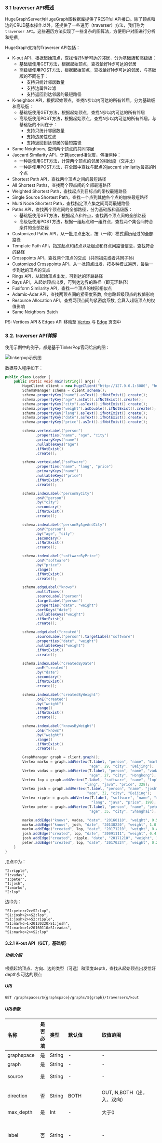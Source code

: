 ### 3.1 traverser API概述

HugeGraphServer为HugeGraph图数据库提供了RESTful API接口。除了顶点和边的CRUD基本操作以外，还提供了一些遍历（traverser）方法，我们称为`traverser API`。这些遍历方法实现了一些复杂的图算法，方便用户对图进行分析和挖掘。

HugeGraph支持的Traverser API包括：

- K-out API，根据起始顶点，查找恰好N步可达的邻居，分为基础版和高级版：
    - 基础版使用GET方法，根据起始顶点，查找恰好N步可达的邻居
    - 高级版使用POST方法，根据起始顶点，查找恰好N步可达的邻居，与基础版的不同在于：
        - 支持只统计邻居数量
        - 支持边属性过滤
        - 支持返回到达邻居的最短路径
- K-neighbor API，根据起始顶点，查找N步以内可达的所有邻居，分为基础版和高级版：
    - 基础版使用GET方法，根据起始顶点，查找N步以内可达的所有邻居
    - 高级版使用POST方法，根据起始顶点，查找N步以内可达的所有邻居，与基础版的不同在于：
        - 支持只统计邻居数量
        - 支持边属性过滤
        - 支持返回到达邻居的最短路径
- Same Neighbors, 查询两个顶点的共同邻居
- Jaccard Similarity API，计算jaccard相似度，包括两种：
    - 一种是使用GET方法，计算两个顶点的邻居的相似度（交并比）
    - 一种是使用POST方法，在全图中查找与起点的jaccard similarity最高的N个点
- Shortest Path API，查找两个顶点之间的最短路径
- All Shortest Paths，查找两个顶点间的全部最短路径
- Weighted Shortest Path，查找起点到目标点的带权最短路径
- Single Source Shortest Path，查找一个点到其他各个点的加权最短路径
- Multi Node Shortest Path，查找指定顶点集之间两两最短路径
- Paths API，查找两个顶点间的全部路径，分为基础版和高级版：
    - 基础版使用GET方法，根据起点和终点，查找两个顶点间的全部路径
    - 高级版使用POST方法，根据一组起点和一组终点，查找两个集合间符合条件的全部路径
- Customized Paths API，从一批顶点出发，按（一种）模式遍历经过的全部路径
- Template Path API，指定起点和终点以及起点和终点间路径信息，查找符合的路径
- Crosspoints API，查找两个顶点的交点（共同祖先或者共同子孙）
- Customized Crosspoints API，从一批顶点出发，按多种模式遍历，最后一步到达的顶点的交点
- Rings API，从起始顶点出发，可到达的环路路径
- Rays API，从起始顶点出发，可到达边界的路径（即无环路径）
- Fusiform Similarity API，查找一个顶点的梭形相似点
- Adamic-Adar API，查找两顶点间的紧密度系数, 会忽略超级顶点的权值影响
- Resource Allocation API，查找两顶点间的紧密度系数, 会算入超级顶点的权值影响
- Same Neighbors Batch

PS: Vertices API & Edges API 移动至 [Vertex](./vertex.md) 与 [Edge](./edge.md) 页面中

### 3.2. traverser API详解

使用示例中的例子，都是基于TinkerPop官网给出的图：

![tinkerpop示例图](http://tinkerpop.apache.org/docs/3.4.0/images/tinkerpop-modern.png)

数据导入程序如下：

```java
public class Loader {
    public static void main(String[] args) {
        HugeClient client = new HugeClient("http://127.0.0.1:8080", "hugegraph");
        SchemaManager schema = client.schema();
        schema.propertyKey("name").asText().ifNotExist().create();
        schema.propertyKey("age").asInt().ifNotExist().create();
        schema.propertyKey("city").asText().ifNotExist().create();
        schema.propertyKey("weight").asDouble().ifNotExist().create();
        schema.propertyKey("lang").asText().ifNotExist().create();
        schema.propertyKey("date").asText().ifNotExist().create();
        schema.propertyKey("price").asInt().ifNotExist().create();

        schema.vertexLabel("person")
              .properties("name", "age", "city")
              .primaryKeys("name")
              .nullableKeys("age")
              .ifNotExist()
              .create();

        schema.vertexLabel("software")
              .properties("name", "lang", "price")
              .primaryKeys("name")
              .nullableKeys("price")
              .ifNotExist()
              .create();

        schema.indexLabel("personByCity")
              .onV("person")
              .by("city")
              .secondary()
              .ifNotExist()
              .create();

        schema.indexLabel("personByAgeAndCity")
              .onV("person")
              .by("age", "city")
              .secondary()
              .ifNotExist()
              .create();

        schema.indexLabel("softwareByPrice")
              .onV("software")
              .by("price")
              .range()
              .ifNotExist()
              .create();

        schema.edgeLabel("knows")
              .multiTimes()
              .sourceLabel("person")
              .targetLabel("person")
              .properties("date", "weight")
              .sortKeys("date")
              .nullableKeys("weight")
              .ifNotExist()
              .create();

        schema.edgeLabel("created")
              .sourceLabel("person").targetLabel("software")
              .properties("date", "weight")
              .nullableKeys("weight")
              .ifNotExist()
              .create();

        schema.indexLabel("createdByDate")
              .onE("created")
              .by("date")
              .secondary()
              .ifNotExist()
              .create();

        schema.indexLabel("createdByWeight")
              .onE("created")
              .by("weight")
              .range()
              .ifNotExist()
              .create();

        schema.indexLabel("knowsByWeight")
              .onE("knows")
              .by("weight")
              .range()
              .ifNotExist()
              .create();

        GraphManager graph = client.graph();
        Vertex marko = graph.addVertex(T.label, "person", "name", "marko",
                                       "age", 29, "city", "Beijing");
        Vertex vadas = graph.addVertex(T.label, "person", "name", "vadas",
                                       "age", 27, "city", "Hongkong");
        Vertex lop = graph.addVertex(T.label, "software", "name", "lop",
                                     "lang", "java", "price", 328);
        Vertex josh = graph.addVertex(T.label, "person", "name", "josh",
                                      "age", 32, "city", "Beijing");
        Vertex ripple = graph.addVertex(T.label, "software", "name", "ripple",
                                        "lang", "java", "price", 199);
        Vertex peter = graph.addVertex(T.label, "person", "name", "peter",
                                       "age", 35, "city", "Shanghai");

        marko.addEdge("knows", vadas, "date", "20160110", "weight", 0.5);
        marko.addEdge("knows", josh, "date", "20130220", "weight", 1.0);
        marko.addEdge("created", lop, "date", "20171210", "weight", 0.4);
        josh.addEdge("created", lop, "date", "20091111", "weight", 0.4);
        josh.addEdge("created", ripple, "date", "20171210", "weight", 1.0);
        peter.addEdge("created", lop, "date", "20170324", "weight", 0.2);
    }
}
```

顶点ID为：

```
"2:ripple",
"1:vadas",
"1:peter",
"1:josh",
"1:marko",
"2:lop"
```

边ID为：

```
"S1:peter>2>>S2:lop",
"S1:josh>2>>S2:lop",
"S1:josh>2>>S2:ripple",
"S1:marko>1>20130220>S1:josh",
"S1:marko>1>20160110>S1:vadas",
"S1:marko>2>>S2:lop"
```

#### 3.2.1 K-out API（GET，基础版）

##### 功能介绍

根据起始顶点、方向、边的类型（可选）和深度depth，查找从起始顶点出发恰好depth步可达的顶点

##### URI

```
GET /graphspaces/${graphspace}/graphs/${graph}/traversers/kout
```

##### URI参数

| 名称                     | 是否必填 |  类型   | 默认值  |取值范围        |  说明                   |
| :----------------------- | :------- | :--------------------- | :----- | :-------------- | :------ |
| graphspace           | 是       |  String | - | -    |图空间 |
| graph           | 是       |  String | - | -    |图名称 |
| source           | 是       |  String | - | -    |起始顶点id |
| direction | 否       |  String |  BOTH | OUT,IN,BOTH（出，入，双向） |起始顶点向外发散的方向 |
| max_depth       | 是       |  Int    |  -      |大于0          |步数           |
| label       | 否       |  String    | -          |   -    |边的类型（默认代表所有edge label）           |
| nearest       | 否       |  Bool    |  true      |true,false          | nearest为true时，代表起始顶点到达结果顶点的最短路径长度为depth，不存在更短的路径；nearest为false时，代表起始顶点到结果顶点有一条长度为depth的路径（未必最短且可以有环） |
| max_degree       | 否       |  Int    | 10000      | 大于等于0          |查询过程中，单个顶点遍历的最大邻接边数目           |
| capacity       | 否       |  Int    |  10000000  |大于等于0          | 遍历过程中最大的访问的顶点数目           |
| limit       | 否       |  Int    |  10000000      |大于等于0          |返回的顶点的最大数目           |
| algorithm       | 否       |  String    |  breadth_first（广度优先搜索）      | breadth_first,deep_first（广度优先，深度优先）  |遍历方式,常情况下，deep_first（深度优先搜索）方式会具有更好的遍历性能。但当参数nearest为true时，可能会包含非最近邻的节点，尤其是数据量较大时 |

##### Body参数
无
##### Response
| 名称                     |  类型     |  说明                   |
| :----------------------- | :----- | :-------------- |
| vertices | List | 点Id列表 |

##### 3.2.1.2 使用示例

###### Method & Url

```
GET http://localhost:8080/graphspaces/graphspace/graphs/graph/traversers/kout?source="1:marko"&max_depth=2
```

###### Response Status

```json
200
```

###### Response Body

```json
{
    "vertices":[
        "2:ripple",
        "1:peter"
    ]
}
```

##### 3.2.1.3 适用场景

查找恰好N步关系可达的顶点。两个例子：

- 家族关系中，查找一个人的所有孙子，person A通过连续的两条“儿子”边到达的顶点集合。
- 社交关系中发现潜在好友，例如：与目标用户相隔两层朋友关系的用户，可以通过连续两条“朋友”边到达的顶点。

#### 3.2.2 K-out API（POST，高级版）

##### 功能介绍

根据起始顶点、步骤（包括方向、边类型和过滤属性）和深度depth，查找从起始顶点出发恰好depth步可达的顶点。

> 与K-out基础版的不同在于：
> - 支持只统计邻居数量
> - 支持边属性过滤
> - 支持返回到达邻居的最短路径

##### URI

```
POST /graphspaces/${graphspace}/graphs/${graph}/traversers/kout
```

##### URI参数

| 名称                     | 是否必填 |  类型   | 默认值  |取值范围        |  说明                   |
| :----------------------- | :------- | :--------------------- | :----- | :-------------- | :------ |
| graphspace           | 是       |  String | - | -    |图空间 |
| graph           | 是       |  String | - | -    |图名称 |

##### Body参数

| 名称                     | 是否必填 |  类型   | 默认值  |取值范围        |  说明                   |
| :----------------------- | :------- | :--------------------- | :----- | :-------------- | :------ |
| source           | 是       |  String | - | -    |起始顶点id |
| max_depth       | 是       |  Int    |  -      |大于0          |步数           |
| nearest       | 否       |  Bool    |  true      |true,false          | nearest为true时，代表起始顶点到达结果顶点的最短路径长度为depth，不存在更短的路径；nearest为false时，代表起始顶点到结果顶点有一条长度为depth的路径（未必最短且可以有环） |
| capacity       | 否       |  Int    |  10000000  |大于等于0          | 遍历过程中最大的访问的顶点数目           |
| limit       | 否       |  Int    |  10000000      |大于等于0          |返回的顶点的最大数目           |
| algorithm       | 否       |  String    |  breadth_first（广度优先搜索）      | breadth_first,deep_first（广度优先，深度优先）  |遍历方式,常情况下，deep_first（深度优先搜索）方式会具有更好的遍历性能。但当参数nearest为true时，可能会包含非最近邻的节点，尤其是数据量较大时 |
| steps       | 是       |  Json    |  -  |-          | 从起始点出发的Step集合，详情见表1 Steps 对象          |
| count_only       | 否       |  Bool    |  false  |true,false          |   true表示只统计结果的数目，不返回具体结果；false表示返回具体的结果         |
| with_path       | 否       |  Bool    |  false  |true,false   | true表示返回起始点到每个邻居的最短路径，false表示不返回起始点到每个邻居的最短路径    |
| with_edge       | 否       |  Bool    |  false  |true,false   | 仅在count_only为false，且此值为true时，返回结果会包含完整的边信息    |
| with_vertex       | 否       |  Bool    |  false  |true,false   | false时表示只返回顶点id，true表示返回结果包含完整的顶点信息（路径中的全部顶点）,为true时with_path为true，返回所有路径中的顶点的完整信息，with_path为false，返回所有邻居的完整信息     |

表1 Steps 对象
| 名称                     | 是否必填 |  类型   | 默认值  |取值范围        |  说明                   |
| :----------------------- | :------- | :--------------------- | :----- | :-------------- | :------ |
| direction | 否       |  String |  BOTH | OUT,IN,BOTH（出，入，双向） |起始顶点向外发散的方向 |
| max_degree       | 否       |  Int    | 10000      | 大于等于0          |查询过程中，单个顶点遍历的最大邻接边数目(注: 0.12版之前 step 内仅支持 degree 作为参数名, 0.12开始统一使用 max_degree, 并向下兼容 degree 写法)           |
| skip_degree       | 否       |  Int    | 0          |   大于等于0    |用于设置查询过程中舍弃超级顶点的最小边数，即当某个顶点的邻接边数目大于 skip_degree 时，完全舍弃该顶点。选填项，如果开启时，需满足 `skip_degree >= max_degree` 约束，默认为0 (不启用)，表示不跳过任何点 (注意:  开启此配置后，遍历时会尝试访问一个顶点的 skip_degree 条边，而不仅仅是 max_degree 条边，这样有额外的遍历开销，对查询性能影响可能有较大影响，请确认理解后再开启)           |
| edge_steps       | 否       |  List    | -          |   -    |边Step集合，详情见表2 点边Step          |
| vertex_steps       | 否       |  List    | -          |   -    |点Step集合，详情见表2 点边Step           |

表2 点边Step
| 名称       | 是否必填 |  类型   | 默认值  |取值范围        |  说明                   |
| :------| :------- | :----------- | :----- | :-------------- | :---------------------- |
| label       | 否       |  String    | -          |   -    |点边类型           |
| properties       | 否       |  Json    | -          |   -    |通过属性的值过滤点边           |

##### Response
| 名称                     |  类型     |  说明                   |
| :----------------------- | :----- | :-------------- |
| vertices | List | 点信息列表 |
| size | Int | 点个数 |
| kout | List | 点Id列表 |
| paths | List | 边路径列表 |

##### 使用示例

###### Method & Url

```
POST http://localhost:8080/graphspaces/graphspace/graphs/graph/traversers/kout
```

###### Request Body

```json
{
	"source": "1:marko", 
	"steps": {
		"direction": "BOTH",
		"edge_steps": [
			{
				"label": "knows"
			},
			{
				"label": "created",
				"properties": {}
			}
		],
		"vertex_steps": [
			{
				"label": "person",
				"properties": {
					"age": "P.gt(25)"
				}
			},
			{
				"label": "software",
				"properties": {}
			}
		],
		"max_degree": 10000,
		"skip_degree": 100000
	},
	"max_depth": 1,
	"nearest": true,
	"limit": 10000,
	"with_vertex": true,
	"with_path": true
}
```

###### Response Status

```json
200
```

###### Response Body

```json
{
    "size": 3,
    "kout": [
        "1:josh",
        "1:vadas",
        "2:lop"
    ],
    "paths": [
        {
            "objects": [
                "1:marko",
                "1:josh"
            ]
        },
        {
            "objects": [
                "1:marko",
                "1:vadas"
            ]
        },
        {
            "objects": [
                "1:marko",
                "2:lop"
            ]
        }
    ],
    "vertices": [
        {
            "id": "1:marko",
            "label": "person",
            "type": "vertex",
            "properties": {
                "name": "marko",
                "age": 29,
                "city": "Beijing"
            }
        },
        {
            "id": "1:josh",
            "label": "person",
            "type": "vertex",
            "properties": {
                "name": "josh",
                "age": 32,
                "city": "Beijing"
            }
        },
        {
            "id": "1:vadas",
            "label": "person",
            "type": "vertex",
            "properties": {
                "name": "vadas",
                "age": 27,
                "city": "Hongkong"
            }
        },
        {
            "id": "2:lop",
            "label": "software",
            "type": "vertex",
            "properties": {
                "name": "lop",
                "lang": "java",
                "price": 328
            }
        }
    ]
}

```

##### 3.2.2.3 适用场景

参见 kout

#### 3.2.3 K-neighbor（GET，基础版）

##### 功能介绍

根据起始顶点、方向、边的类型（可选）和深度depth，查找包括起始顶点在内、depth步之内可达的所有顶点

> 相当于：起始顶点、K-out(1)、K-out(2)、... 、K-out(max_depth)的并集

##### URI

GET /graphspaces/$${graphspace}/graphs/${graph}/traversers/kneighbor

##### URI参数

| 名称                     | 是否必填 |  类型   | 默认值  |取值范围        |  说明                   |
| :----------------------- | :------- | :--------------------- | :----- | :-------------- | :------ |
| graphspace           | 是       |  String | - | -    |图空间 |
| graph           | 是       |  String | - | -    |图名称 |
| source           | 是       |  String | - | -    |起始顶点id |
| direction | 否       |  String |  BOTH | OUT,IN,BOTH（出，入，双向） |起始顶点向外发散的方向 |
| max_depth       | 是       |  Int    |  -      |大于0          |步数           |
| label       | 否       |  String    | -          |   -    |边的类型（默认代表所有edge label）           |
| max_degree       | 否       |  Int    | 10000      | 大于等于0          |查询过程中，单个顶点遍历的最大邻接边数目           |
| limit       | 否       |  Int    |  10000000      |大于等于0          |返回的顶点的最大数目           |

##### Body参数
无

##### Response
| 名称                     |  类型     |  说明                   |
| :----------------------- | :----- | :-------------- |
| vertices | List | 点Id列表 |

##### 使用示例

###### Method & Url

```
GET http://localhost:8080/graphspaces/graphspace/graphs/graph/traversers/kneighbor?source="1:marko"&max_depth=2
```

###### Response Status

```json
200
```

###### Response Body

```json
{
    "vertices":[
        "2:ripple",
        "1:marko",
        "1:josh",
        "1:vadas",
        "1:peter",
        "2:lop"
    ]
}
```

##### 适用场景

查找N步以内可达的所有顶点，例如：

- 家族关系中，查找一个人五服以内所有子孙，person A通过连续的5条“亲子”边到达的顶点集合。
- 社交关系中发现好友圈子，例如目标用户通过1条、2条、3条“朋友”边可到达的用户可以组成目标用户的朋友圈子


#### 3.2.4 K-neighbor API（POST，高级版）

##### 功能介绍

根据起始顶点、步骤（包括方向、边类型和过滤属性）和深度depth，查找从起始顶点出发depth步内可达的所有顶点。

> 与K-neighbor基础版的不同在于：
> - 支持只统计邻居数量
> - 支持边属性过滤
> - 支持返回到达邻居的最短路径

##### URI
```
POST /graphspaces/${graphspace}/graphs/${graph}/traversers/kneighbor
```

##### URI参数

| 名称                     | 是否必填 |  类型   | 默认值  |取值范围        |  说明                   |
| :----------------------- | :------- | :--------------------- | :----- | :-------------- | :------ |
| graphspace           | 是       |  String | - | -    |图空间 |
| graph           | 是       |  String | - | -    |图名称 |

##### Body参数

| 名称                     | 是否必填 |  类型   | 默认值  |取值范围        |  说明                   |
| :----------------------- | :------- | :--------------------- | :----- | :-------------- | :------ |
| source           | 是       |  String | - | -    |起始顶点id |
| max_depth       | 是       |  Int    |  -      |大于0          |步数           |
| limit       | 否       |  Int    |  10000000      |大于等于0          |返回的顶点的最大数目           |
| steps       | 是       |  Json    |  -  |-          | 从起始点出发的Step集合，详情见表1 Steps 对象          |
| count_only       | 否       |  Bool    |  false  |true,false          |   true表示只统计结果的数目，不返回具体结果；false表示返回具体的结果         |
| with_path       | 否       |  Bool    |  false  |true,false   | true表示返回起始点到每个邻居的最短路径，false表示不返回起始点到每个邻居的最短路径    |
| with_edge       | 否       |  Bool    |  false  |true,false   | 仅在count_only为false，且此值为true时，返回结果会包含完整的边信息    |
| with_vertex       | 否       |  Bool    |  false  |true,false   | false时表示只返回顶点id，true表示返回结果包含完整的顶点信息（路径中的全部顶点）,为true时with_path为true，返回所有路径中的顶点的完整信息，with_path为false，返回所有邻居的完整信息     |

表1 Steps 对象
| 名称                     | 是否必填 |  类型   | 默认值  |取值范围        |  说明                   |
| :----------------------- | :------- | :--------------------- | :----- | :-------------- | :------ |
| direction | 否       |  String |  BOTH | OUT,IN,BOTH（出，入，双向） |起始顶点向外发散的方向 |
| max_degree       | 否       |  Int    | 10000      | 大于等于0          |查询过程中，单个顶点遍历的最大邻接边数目(注: 0.12版之前 step 内仅支持 degree 作为参数名, 0.12开始统一使用 max_degree, 并向下兼容 degree 写法)           |
| skip_degree       | 否       |  Int    | 0          |   大于等于0    |用于设置查询过程中舍弃超级顶点的最小边数，即当某个顶点的邻接边数目大于 skip_degree 时，完全舍弃该顶点。选填项，如果开启时，需满足 `skip_degree >= max_degree` 约束，默认为0 (不启用)，表示不跳过任何点 (注意:  开启此配置后，遍历时会尝试访问一个顶点的 skip_degree 条边，而不仅仅是 max_degree 条边，这样有额外的遍历开销，对查询性能影响可能有较大影响，请确认理解后再开启)           |
| edge_steps       | 否       |  List    | -          |   -    |边Step集合，详情见表2 点边Steps          |
| vertex_steps       | 否       |  List    | -          |   -    |点Step集合，详情见表2 点边Steps           |

表2 点边Steps
| 名称       | 是否必填 |  类型   | 默认值  |取值范围        |  说明                   |
| :------| :------- | :----------- | :----- | :-------------- | :---------------------- |
| label       | 否       |  String    | -          |   -    |点边类型           |
| properties       | 否       |  Json    | -          |   -    |通过属性的值过滤点边           |

##### Response
| 名称                     |  类型     |  说明                   |
| :----------------------- | :----- | :-------------- |
| vertices | List | 点信息列表 |
| size | Int | 点个数 |
| kneighbor | List | 点Id列表 |
| paths | List | 边路径列表 |

##### 使用示例

###### Method & Url

```
POST http://localhost:8080/graphspaces/graphspace/graphs/graph/traversers/kneighbor
```

###### Request Body

```json
{
	"source": "1:marko",
	"steps": {
		"direction": "BOTH",
		"edge_steps": [
			{
				"label": "knows"
			},
			{
				"label": "created",
				"properties": {}
			}
		],
		"vertex_steps": [
			{
				"label": "person",
				"properties": {
					"age": "P.gt(25)"
				}
			},
			{
				"label": "software",
				"properties": {}
			}
		],
		"max_degree": 10000,
		"skip_degree": 100000
	},
	"max_depth": 3,
	"limit": 10000,
	"with_vertex": true,
	"with_path": true
}
```

###### Response Status

```json
200
```

###### Response Body

```json
{
    "size": 6,
    "kneighbor": [
        "2:ripple",
        "1:marko",
        "1:josh",
        "1:vadas",
        "1:peter",
        "2:lop"
    ],
    "paths": [
        {
            "objects": [
                "1:marko",
                "1:josh",
                "2:ripple"
            ]
        },
        {
            "objects": [
                "1:marko"
            ]
        },
        {
            "objects": [
                "1:marko",
                "1:josh"
            ]
        },
        {
            "objects": [
                "1:marko",
                "1:vadas"
            ]
        },
        {
            "objects": [
                "1:marko",
                "2:lop",
                "1:peter"
            ]
        },
        {
            "objects": [
                "1:marko",
                "2:lop"
            ]
        }
    ],
    "vertices": [
        {
            "id": "2:ripple",
            "label": "software",
            "type": "vertex",
            "properties": {
                "name": "ripple",
                "lang": "java",
                "price": 199
            }
        },
        {
            "id": "1:marko",
            "label": "person",
            "type": "vertex",
            "properties": {
                "name": "marko",
                "age": 29,
                "city": "Beijing"
            }
        },
        {
            "id": "1:josh",
            "label": "person",
            "type": "vertex",
            "properties": {
                "name": "josh",
                "age": 32,
                "city": "Beijing"
            }
        },
        {
            "id": "1:vadas",
            "label": "person",
            "type": "vertex",
            "properties": {
                "name": "vadas",
                "age": 27,
                "city": "Hongkong"
            }
        },
        {
            "id": "1:peter",
            "label": "person",
            "type": "vertex",
            "properties": {
                "name": "peter",
                "age": 35,
                "city": "Shanghai"
            }
        },
        {
            "id": "2:lop",
            "label": "software",
            "type": "vertex",
            "properties": {
                "name": "lop",
                "lang": "java",
                "price": 328
            }
        }
    ]
}
```

##### 适用场景

参见K-neighbor

#### 3.2.5 Same Neighbors

##### 功能介绍

查询两个点的共同邻居

##### URI

```
GET /graphspaces/${graphspace}/graphs/${graph}/traversers/sameneighbors
```

##### URI参数

| 名称                     | 是否必填 |  类型   | 默认值  |取值范围        |  说明                   |
| :----------------------- | :------- | :--------------------- | :----- | :-------------- | :------ |
| graphspace           | 是       |  String | - | -    |图空间 |
| graph           | 是       |  String | - | -    |图名称 |
| vertex           | 是       |  String | - | -    |顶点id |
| other           | 是       |  String | - | -    |另一个顶点id |
| direction | 否       |  String |  BOTH | OUT,IN,BOTH（出，入，双向） |起始顶点向外发散的方向 |
| label       | 否       |  String    | -          |   -    |边的类型（默认代表所有edge label）           |
| max_degree       | 否       |  Int    | 10000      | 大于等于0          |查询过程中，单个顶点遍历的最大邻接边数目           |
| limit       | 否       |  Int    |  10000000      |大于等于0          |返回的共同邻居的最大数目           |

##### Body参数
无

##### Response
| 名称                     |  类型     |  说明                   |
| :----------------------- | :----- | :-------------- |
| same_neighbors | List | 共同邻居点Id列表 |

##### Params

- vertex：一个顶点id，必填项
- other：另一个顶点id，必填项
- direction：顶点向外发散的方向（OUT,IN,BOTH），选填项，默认是BOTH
- label：边的类型，选填项，默认代表所有edge label
- max_degree：查询过程中，单个顶点遍历的最大邻接边数目，选填项，默认为10000
- limit：返回的共同邻居的最大数目，选填项，默认为10000000

##### 使用示例

###### Method & Url

```
GET http://localhost:8080/graphspaces/graphspace/graphs/graph/traversers/sameneighbors?vertex="1:marko"&other="1:josh"
```

###### Response Status

```json
200
```

###### Response Body

```json
{
    "same_neighbors":[
        "2:lop"
    ]
}
```

##### 适用场景

查找两个顶点的共同邻居：

- 社交关系中发现两个用户的共同粉丝或者共同关注用户

#### 3.2.6 Jaccard Similarity（GET）

##### 功能介绍

计算两个顶点的jaccard similarity（两个顶点邻居的交集比上两个顶点邻居的并集）

##### URI

```
GET /graphspaces/${graphspace}/graphs/${graph}/traversers/jaccardsimilarity
```

##### URI参数

| 名称                     | 是否必填 |  类型   | 默认值  |取值范围        |  说明                   |
| :----------------------- | :------- | :--------------------- | :----- | :-------------- | :------ |
| graphspace           | 是       |  String | - | -    |图空间 |
| graph           | 是       |  String | - | -    |图名称 |
| vertex           | 是       |  String | - | -    |顶点id |
| other           | 是       |  String | - | -    |另一个顶点id |
| direction | 否       |  String |  BOTH | OUT,IN,BOTH（出，入，双向） |起始顶点向外发散的方向 |
| label       | 否       |  String    | -          |   -    |边的类型（默认代表所有edge label）           |
| max_degree       | 否       |  Int    | 10000      | 大于等于0          |查询过程中，单个顶点遍历的最大邻接边数目           |

##### Body参数
无

##### Response
| 名称                     |  类型     |  说明                   |
| :----------------------- | :----- | :-------------- |
| jaccard_similarity | Double | jaccard相似系数 |

##### 使用示例

###### Method & Url

```
GET http://localhost:8080/graphspaces/graphspace/graphs/graph/traversers/jaccardsimilarity?vertex="1:marko"&other="1:josh"
```

###### Response Status

```json
200
```

###### Response Body

```json
{
    "jaccard_similarity": 0.2
}
```

##### 3.2.6.3 适用场景

用于评估两个点的相似性或者紧密度

#### 3.2.7 Jaccard Similarity（POST）

##### 功能介绍

计算与指定顶点的jaccard similarity最大的N个点

> jaccard similarity的计算方式为：两个顶点邻居的交集比上两个顶点邻居的并集

##### URI
```
POST /graphspaces/${graphspace}/graphs/${graph}/traversers/kneighbor
```

##### URI参数

| 名称                     | 是否必填 |  类型   | 默认值  |取值范围        |  说明                   |
| :----------------------- | :------- | :--------------------- | :----- | :-------------- | :------ |
| graphspace           | 是       |  String | - | -    |图空间 |
| graph           | 是       |  String | - | -    |图名称 |

##### Body参数

| 名称                     | 是否必填 |  类型   | 默认值  |取值范围        |  说明                   |
| :----------------------- | :------- | :--------------------- | :----- | :-------------- | :------ |
| vertex           | 是       |  String | - | -    |顶点id |
| top           | 是       |  Int | 100 | 大于0    |返回一个起点的jaccard similarity中最大的top个 |
| capacity       | 否       |  Int    | 10000000      | 大于等于0          |遍历过程中最大的访问的顶点数目           |
| steps       | 是       |  Json    |  -  |-          | 从起始点出发的Step集合，详情见表1 Steps 对象          |

表1 Steps 对象
| 名称                     | 是否必填 |  类型   | 默认值  |取值范围        |  说明                   |
| :----------------------- | :------- | :--------------------- | :----- | :-------------- | :------ |
| direction | 否       |  String |  BOTH | OUT,IN,BOTH（出，入，双向） |起始顶点向外发散的方向 |
| max_degree       | 否       |  Int    | 10000      | 大于等于0          |查询过程中，单个顶点遍历的最大邻接边数目(注: 0.12版之前 step 内仅支持 degree 作为参数名, 0.12开始统一使用 max_degree, 并向下兼容 degree 写法)           |
| skip_degree       | 否       |  Int    | 0          |   大于等于0    |用于设置查询过程中舍弃超级顶点的最小边数，即当某个顶点的邻接边数目大于 skip_degree 时，完全舍弃该顶点。选填项，如果开启时，需满足 `skip_degree >= max_degree` 约束，默认为0 (不启用)，表示不跳过任何点 (注意:  开启此配置后，遍历时会尝试访问一个顶点的 skip_degree 条边，而不仅仅是 max_degree 条边，这样有额外的遍历开销，对查询性能影响可能有较大影响，请确认理解后再开启)           |
| label       | 否       |  String    | -          |   -    |边类型           |
| properties       | 否       |  Json    | -          |   -    |通过属性的值过滤边           |

表2 点边Steps
| 名称       | 是否必填 |  类型   | 默认值  |取值范围        |  说明                   |
| :------| :------- | :----------- | :----- | :-------------- | :---------------------- |
| label       | 否       |  String    | -          |   -    |点边类型           |
| properties       | 否       |  Json    | -          |   -    |通过属性的值过滤点边           |

##### Response
| 名称                     |  类型     |  说明                   |
| :----------------------- | :----- | :-------------- |
| map | Json | kv，key是点Id，v是jaccard系数 |

##### 使用示例

###### Method & Url

```
POST http://localhost:8080/graphspaces/${graphspace}/graphs/${graph}/traversers/jaccardsimilarity
```

###### Request Body

```json
{
  "vertex": "1:marko",
  "step": {
    "direction": "BOTH",
    "labels": [],
    "max_degree": 10000,
    "skip_degree": 100000
  },
  "top": 3
}
```

###### Response Status

```json
200
```

###### Response Body

```json
{
    "2:ripple": 0.3333333333333333,
    "1:peter": 0.3333333333333333,
    "1:josh": 0.2
}
```

##### 适用场景

用于在图中找出与指定顶点相似性最高的顶点

#### 3.2.8 Shortest Path

##### 功能介绍

根据起始顶点、目的顶点、方向、边的类型（可选）和最大深度，查找一条最短路径

##### URI

```
GET /graphspaces/${graphspace}/graphs/${graph}/traversers/shortestpath
```

##### URI参数

| 名称                     | 是否必填 |  类型   | 默认值  |取值范围        |  说明                   |
| :----------------------- | :------- | :--------------------- | :----- | :-------------- | :------ |
| graphspace           | 是       |  String | - | -    |图空间 |
| graph           | 是       |  String | - | -    |图名称 |
| source           | 是       |  String | - | -    |起始点id |
| target           | 是       |  String | - | -    |目的点id |
| direction | 否       |  String |  BOTH | OUT,IN,BOTH（出，入，双向） |起始顶点向外发散的方向 |
| label       | 否       |  String    | -          |   -    |边的类型（默认代表所有edge label）           |
| max_degree       | 否       |  Int    | -      | 大于0          |查询过程中，单个顶点遍历的最大邻接边数目           |
| max_depth       | 是       |  Int    |  -      |大于0          |步数           |
| capacity       | 否       |  Int    |  10000000  |大于等于0          | 遍历过程中最大的访问的顶点数目           |
| skip_degree       | 否       |  Int    | 0          |   大于等于0    |用于设置查询过程中舍弃超级顶点的最小边数，即当某个顶点的邻接边数目大于 skip_degree 时，完全舍弃该顶点。选填项，如果开启时，需满足 `skip_degree >= max_degree` 约束，默认为0 (不启用)，表示不跳过任何点 (注意:  开启此配置后，遍历时会尝试访问一个顶点的 skip_degree 条边，而不仅仅是 max_degree 条边，这样有额外的遍历开销，对查询性能影响可能有较大影响，请确认理解后再开启)           |

##### Body参数
无

##### Response
| 名称                     |  类型     |  说明                   |
| :----------------------- | :----- | :-------------- |
| path | List | 路径点Id |

##### 使用示例

###### Method & Url

```
GET http://localhost:8080/graphspaces/graphspace/graphs/graph/traversers/shortestpath?source="1:marko"&target="2:ripple"&max_depth=3
```

###### Response Status

```json
200
```

###### Response Body

```json
{
    "path":[
        "1:marko",
        "1:josh",
        "2:ripple"
    ]
}
```

##### 适用场景

查找两个顶点间的最短路径，例如：

- 社交关系网中，查找两个用户有关系的最短路径，即最近的朋友关系链
- 设备关联网络中，查找两个设备最短的关联关系

#### 3.2.9 查找最短路径

##### 功能介绍

根据起始顶点、目的顶点、方向、边的类型（可选）和最大深度，查找两点间所有的最短路径

##### URI

```
GET /graphspaces/${graphspace}/graphs/${graph}/traversers/allshortestpaths
```

##### URI参数
 
|  名称   | 是否必填  | 类型  | 默认值 | 取值范围 | 说明  |
|  ----  | ----  | ----  | ----  | ----  | ---- |
| graphspace  | 是 | String  |   |   | 图空间名称  |
| graph  | 是 | String  |   |   | 图名称  |
 
##### Body参数
 
|  名称   | 是否必填  | 类型  | 默认值 | 取值范围 | 说明  |
|  ----  | ----  | ----  | ----  | ---- | ----  |
| source | 是 | Id  |   | | 起始顶点id  |
| target | 是 | Id  |   | | 目的顶点id  |
| direction | 否 | String  | BOTH | OUT,IN,BOTH | 起始顶点向外发散的方向(出边，入边，双边) |
| max_depth  | 是 | Int  |   | | 最大步数  |
| label  | 否 | String  |   | | 边的类型, 默认代表所有edge label |
| max_degree  | 否 | Long  | 10000 | | 查询过程中，单个顶点遍历的最大邻接边数目  |
| skip_degree | 否 | Long  | 0（不启用) | | 用于设置查询过程中舍弃超级顶点的最小边数，即当某个顶点的邻接边数目大于 skip_degree 时，完全舍弃该顶点。选填项，如果开启时，需满足 `skip_degree >= max_degree` 约束，默认为0 (不启用)，表示不跳过任何点 (注意:  开启此配置后，遍历时会尝试访问一个顶点的 skip_degree 条边，而不仅仅是 max_degree 条边，这样有额外的遍历开销，对查询性能影响可能有较大影响，请确认理解后再开启)  |
| capacity  | 否 | Long  | 10000000 | | 遍历过程中最大的访问的顶点数目  |

##### Response

| 名称   | 类型  |  说明  |
| ----  | ----  | ----  |
| paths  | Array | 实体信息，Object详见表1 paths对象  |

表1 paths对象

| 名称   | 类型  |  说明  |
| ----  | ----  | ----  |
| objects | Array | 最短路径上的点Id列表  |

##### 使用示例

###### Method & Url

```
GET http://localhost:8080/graphspaces/${graphspace}/graphs/${graph}/traversers/allshortestpaths?source="A"&target="Z"&max_depth=10
```
 
###### Response Status

```json
200
```

###### Response Body
 
```json
{
    "paths":[
        {
            "objects": [
                "A",
                "B",
                "C",
                "Z"
            ]
        },
        {
            "objects": [
                "A",
                "M",
                "N",
                "Z"
            ]
        }
    ]
}
```

##### 适用场景

查找两个顶点间的所有最短路径，例如：

- 社交关系网中，查找两个用户有关系的全部最短路径，即最近的朋友关系链
- 设备关联网络中，查找两个设备全部的最短关联关系

#### 3.2.10 查找带权重的最短路径

##### 功能介绍

根据起始顶点、目的顶点、方向、边的类型（可选）和最大深度，查找一条带权最短路径

##### URI

```
GET /graphspaces/${graphspace}/graphs/${graph}/traversers/weightedshortestpath
```

##### URI参数
 
|  名称   | 是否必填  | 类型  | 默认值 | 取值范围 | 说明  |
|  ----  | ----  | ----  | ----  | ----  | ---- |
| graphspace  | 是 | String  |   |   | 图空间名称  |
| graph  | 是 | String  |   |   | 图名称  |

##### Body参数
 
|  名称   | 是否必填  | 类型  | 默认值 | 取值范围 | 说明  |
|  ----  | ----  | ----  | ----  | ---- | ----  |
| source | 是 | Id  |   | | 起始顶点id  |
| target | 是 | Id  |   | | 目的顶点id  |
| direction | 否 | String  | BOTH | OUT,IN,BOTH | 起始顶点向外发散的方向(出边，入边，双边) |
| label  | 否 | String  |   | | 边的类型, 默认代表所有edge label |
| weight  | 是 | String  |   | | 边的权重属性，属性的类型必须为数字类型，如果不填或者虽然填了但是边没有该属性，则权重为1.0  |
| max_degree  | 否 | Long  | 10000 | | 查询过程中，单个顶点遍历的最大邻接边数目  |
| skip_degree | 否 | Long  | 0（不启用) | | 用于设置查询过程中舍弃超级顶点的最小边数，即当某个顶点的邻接边数目大于 skip_degree 时，完全舍弃该顶点。选填项，如果开启时，需满足 `skip_degree >= max_degree` 约束，默认为0 (不启用)，表示不跳过任何点 (注意:  开启此配置后，遍历时会尝试访问一个顶点的 skip_degree 条边，而不仅仅是 max_degree 条边，这样有额外的遍历开销，对查询性能影响可能有较大影响，请确认理解后再开启)  |
| capacity  | 否 | Long  | 10000000 | | 遍历过程中最大的访问的顶点数目  |
| with_vertex  | 否 | Boolean  | false | | true表示返回结果包含完整的顶点信息（路径中的全部顶点），false时表示只返回顶点id  |

##### Response
 
| 名称   | 类型  |  说明  |
| ----  | ----  | ----  |
| path  | Object | 实体信息，Object详见表1 path对象  |
| vertices  | Array | 实体信息，Object详见表2 vertex对象  |

表1 path对象

| 名称   | 类型  |  说明  |
| ----  | ----  | ----  |
| weight | Double | 路径上的总权重值 |
| vertices | Array | 路径上的点Id |

表2 vertex对象

| 名称   | 类型  |  说明  |
| ----  | ----  | ----  |
| id | Id | 点Id |
| label | String | 点类型 |
| type | String | Object类型(这里必然为vertex) |
| properties | Map | 属性Map，key为属性名(String类型)，value为属性值(类型由schema定义决定) |

##### 使用示例

###### Method & Url

```
GET http://localhost:8080/graphspaces/${graphspace}/graphs/${graph}/traversers/weightedshortestpath?source="1:marko"&target="2:ripple"&weight="weight"&with_vertex=true
```

###### Response Status

```json
200
```

###### Response Body

```json
{
    "path": {
        "weight": 2.0,
        "vertices": [
            "1:marko",
            "1:josh",
            "2:ripple"
        ]
    },
    "vertices": [
        {
            "id": "1:marko",
            "label": "person",
            "type": "vertex",
            "properties": {
                "name": "marko",
                "age": 29,
                "city": "Beijing"
            }
        },
        {
            "id": "1:josh",
            "label": "person",
            "type": "vertex",
            "properties": {
                "name": "josh",
                "age": 32,
                "city": "Beijing"
            }
        },
        {
            "id": "2:ripple",
            "label": "software",
            "type": "vertex",
            "properties": {
                "name": "ripple",
                "lang": "java",
                "price": 199
            }
        }
    ]
}
```

##### 适用场景

查找两个顶点间的带权最短路径，例如：

- 交通线路中查找从A城市到B城市花钱最少的交通方式

#### 3.2.11 (从一个顶点出发)查找最短路径

##### 功能介绍

从一个顶点出发，查找该点到图中其他顶点的最短路径（可选是否带权重）

##### URI

```
GET /graphspaces/${graphspace}/graphs/${graph}/traversers/singlesourceshortestpath
```

##### URI参数
 
|  名称   | 是否必填  | 类型  | 默认值 | 取值范围 | 说明  |
|  ----  | ----  | ----  | ----  | ----  | ---- |
| graphspace  | 是 | String  |   |   | 图空间名称  |
| graph  | 是 | String  |   |   | 图名称  |

##### Body参数
 
|  名称   | 是否必填  | 类型  | 默认值 | 取值范围 | 说明  |
|  ----  | ----  | ----  | ----  | ---- | ----  |
| source | 是 | Id  |   | | 起始顶点id  |
| direction | 否 | String  | BOTH | OUT,IN,BOTH | 起始顶点向外发散的方向(出边，入边，双边) |
| label  | 否 | String  |   | | 边的类型, 默认代表所有edge label |
| weight  | 是 | String  |   | | 边的权重属性，属性的类型必须为数字类型,如果不填或者虽然填了但是边没有该属性，则权重为1.0  |
| max_degree  | 否 | Long  | 10000 | | 查询过程中，单个顶点遍历的最大邻接边数目  |
| skip_degree | 否 | Long  | 0（不启用) | | 用于设置查询过程中舍弃超级顶点的最小边数，即当某个顶点的邻接边数目大于 skip_degree 时，完全舍弃该顶点。选填项，如果开启时，需满足 `skip_degree >= max_degree` 约束，默认为0 (不启用)，表示不跳过任何点 (注意:  开启此配置后，遍历时会尝试访问一个顶点的 skip_degree 条边，而不仅仅是 max_degree 条边，这样有额外的遍历开销，对查询性能影响可能有较大影响，请确认理解后再开启)  |
| capacity  | 否 | Long  | 10000000 | | 遍历过程中最大的访问的顶点数目  |
| limit  | 否 | Long  |  10 | | 查询到的目标顶点个数，也是返回的最短路径的条数  |
| with_vertex  | 否 | Boolean  | false | | true表示返回结果包含完整的顶点信息（路径中的全部顶点），false时表示只返回顶点id  |

##### Response

| 名称   | 类型  |  说明  |
| ----  | ----  | ----  |
| paths  | Map | 路径Map，key为终点Id，value 详见表1 path对象  |
| vertices  | Array | 实体信息，Object详见表2 vertex对象  |

表1 path对象

| 名称   | 类型  |  说明  |
| ----  | ----  | ----  |
| weight | Double | 路径上的总权重值 |
| vertices | Array | 路径上的点Id |

表2 vertex对象

| 名称   | 类型  |  说明  |
| ----  | ----  | ----  |
| id | Id | 点Id |
| label | String | 点类型 |
| type | String | Object类型(这里必然为vertex) |
| properties | Map | 属性Map，key为属性名(String类型)，value为属性值(类型由schema定义决定) |

##### 使用示例

###### Method & Url

```
GET http://localhost:8080/graphspaces/${graphspace}/graphs/${graph}/traversers/singlesourceshortestpath?source="1:marko"&with_vertex=true
```

###### Response Status

```json
200
```

###### Response Body

```json
{
    "paths": {
        "2:ripple": {
            "weight": 2.0,
            "vertices": [
                "1:marko",
                "1:josh",
                "2:ripple"
            ]
        },
        "1:josh": {
            "weight": 1.0,
            "vertices": [
                "1:marko",
                "1:josh"
            ]
        },
        "1:vadas": {
            "weight": 1.0,
            "vertices": [
                "1:marko",
                "1:vadas"
            ]
        },
        "1:peter": {
            "weight": 2.0,
            "vertices": [
                "1:marko",
                "2:lop",
                "1:peter"
            ]
        },
        "2:lop": {
            "weight": 1.0,
            "vertices": [
                "1:marko",
                "2:lop"
            ]
        }
    },
    "vertices": [
        {
            "id": "2:ripple",
            "label": "software",
            "type": "vertex",
            "properties": {
                "name": "ripple",
                "lang": "java",
                "price": 199
            }
        },
        {
            "id": "1:marko",
            "label": "person",
            "type": "vertex",
            "properties": {
                "name": "marko",
                "age": 29,
                "city": "Beijing"
            }
        },
        {
            "id": "1:josh",
            "label": "person",
            "type": "vertex",
            "properties": {
                "name": "josh",
                "age": 32,
                "city": "Beijing"
            }
        },
        {
            "id": "1:vadas",
            "label": "person",
            "type": "vertex",
            "properties": {
                "name": "vadas",
                "age": 27,
                "city": "Hongkong"
            }
        },
        {
            "id": "1:peter",
            "label": "person",
            "type": "vertex",
            "properties": {
                "name": "peter",
                "age": 35,
                "city": "Shanghai"
            }
        },
        {
            "id": "2:lop",
            "label": "software",
            "type": "vertex",
            "properties": {
                "name": "lop",
                "lang": "java",
                "price": 328
            }
        }
    ]
}
```

##### 适用场景

查找从一个点出发到其他顶点的带权最短路径，比如：

- 查找从北京出发到全国其他所有城市的耗时最短的乘车方案

#### 3.2.12 (指定顶点集)查找最短路径

##### 功能介绍

查找指定顶点集两两之间的最短路径

##### URI

```
POST /graphspaces/${graphspace}/graphs/${graph}/traversers/multinodeshortestpath
```

##### URI参数
 
|  名称   | 是否必填  | 类型  | 默认值 | 取值范围 | 说明  |
|  ----  | ----  | ----  | ----  | ----  | ---- |
| graphspace  | 是 | String  |   |   | 图空间名称  |
| graph  | 是 | String  |   |   | 图名称  |

##### Body参数
 
|  名称   | 是否必填  | 类型  | 默认值 | 取值范围 | 说明  |
|  ----  | ----  | ----  | ----  | ---- | ----  |
| vertices | 是 | Object 详见表1 vertices对象  |   | | 定义起始顶点  |
| step | 是 | Object 详见表2 step对象  | | | 表示从起始顶点到终止顶点走过的路径 |
| max_depth  | 是 | Int  |  | | 步数  |
| capacity  | 否 | Long  | 10000000 | | 遍历过程中最大的访问的顶点数目  |
| with_vertex  | 否 | Boolean  | false | | true表示返回结果包含完整的顶点信息（路径中的全部顶点），false时表示只返回顶点id  |

表1 vertices对象

|  名称   | 是否必填  | 类型  | 默认值 | 取值范围 | 说明  |
|  ----  | ----  | ----  | ----  | ---- | ----  |
| ids | 否 | Array |   | | 通过顶点id列表提供起始顶点，如果没有指定ids，则使用label和properties的联合条件查询起始顶点 |
| label  | 否 | String  |   | | 顶点的类型 |
| properties  | 否 | Map  |  | | 属性Map，key为属性名(String类型)，value为属性值(类型由schema定义决定)。注意：properties中的属性值可以是列表，表示只要key对应的value在列表中就可以  |

表2 step对象

|  名称   | 是否必填  | 类型  | 默认值 | 取值范围 | 说明  |
|  ----  | ----  | ----  | ----  | ---- | ----  |
| direction | 否 | String  | BOTH | OUT,IN,BOTH | 起始顶点向外发散的方向(出边，入边，双边) |
| label  | 否 | String  |   | | 边的类型, 默认代表所有edge label |
| max_degree  | 否 | Long  | 10000 | | 查询过程中，单个顶点遍历的最大邻接边数目  |
| skip_degree | 否 | Long  | 0（不启用) | | 用于设置查询过程中舍弃超级顶点的最小边数，即当某个顶点的邻接边数目大于 skip_degree 时，完全舍弃该顶点。选填项，如果开启时，需满足 `skip_degree >= max_degree` 约束，默认为0 (不启用)，表示不跳过任何点 (注意:  开启此配置后，遍历时会尝试访问一个顶点的 skip_degree 条边，而不仅仅是 max_degree 条边，这样有额外的遍历开销，对查询性能影响可能有较大影响，请确认理解后再开启)  |


##### Response

| 名称   | 类型  |  说明  |
| ----  | ----  | ----  |
| paths  | Array | 最短路径列表，Object详见表1 path对象  |
| vertices  | Array | 实体信息，Object详见表2 vertex对象  |

表1 path对象

| 名称   | 类型  |  说明  |
| ----  | ----  | ----  |
| objects | Array | 路径上的点Id |

表2 vertex对象

| 名称   | 类型  |  说明  |
| ----  | ----  | ----  |
| id | Id | 点Id |
| label | String | 点类型 |
| type | String | Object类型(这里必然为vertex) |
| properties | Map | 属性Map，key为属性名(String类型)，value为属性值(类型由schema定义决定) |


##### 使用示例

###### Method & Url

```
POST http://localhost:8080/graphspaces/${graphspace}/graphs/${graph}/traversers/multinodeshortestpath
```

###### Request Body

```json
{
    "vertices": {
        "ids": ["382:marko", "382:josh", "382:vadas", "382:peter", "383:lop", "383:ripple"]
    },
    "step": {
        "direction": "BOTH",
        "properties": {
        }
    },
    "max_depth": 10,
    "capacity": 100000000,
    "with_vertex": true
}
```

###### Response Status

```json
200
```

###### Response Body

```json
{
    "paths": [
        {
            "objects": [
                "382:peter",
                "383:lop"
            ]
        },
        {
            "objects": [
                "382:peter",
                "383:lop",
                "382:marko"
            ]
        },
        {
            "objects": [
                "382:peter",
                "383:lop",
                "382:josh"
            ]
        },
        {
            "objects": [
                "382:peter",
                "383:lop",
                "382:marko",
                "382:vadas"
            ]
        },
        {
            "objects": [
                "383:lop",
                "382:marko"
            ]
        },
        {
            "objects": [
                "383:lop",
                "382:josh"
            ]
        },
        {
            "objects": [
                "383:lop",
                "382:marko",
                "382:vadas"
            ]
        },
        {
            "objects": [
                "382:peter",
                "383:lop",
                "382:josh",
                "383:ripple"
            ]
        },
        {
            "objects": [
                "382:marko",
                "382:josh"
            ]
        },
        {
            "objects": [
                "383:lop",
                "382:josh",
                "383:ripple"
            ]
        },
        {
            "objects": [
                "382:marko",
                "382:vadas"
            ]
        },
        {
            "objects": [
                "382:marko",
                "382:josh",
                "383:ripple"
            ]
        },
        {
            "objects": [
                "382:josh",
                "383:ripple"
            ]
        },
        {
            "objects": [
                "382:josh",
                "382:marko",
                "382:vadas"
            ]
        },
        {
            "objects": [
                "382:vadas",
                "382:marko",
                "382:josh",
                "383:ripple"
            ]
        }
    ],
    "vertices": [
        {
            "id": "382:peter",
            "label": "person",
            "type": "vertex",
            "properties": {
                "name": "peter",
                "age": 29,
                "city": "Shanghai"
            }
        },
        {
            "id": "383:lop",
            "label": "software",
            "type": "vertex",
            "properties": {
                "name": "lop",
                "lang": "java",
                "price": 328
            }
        },
        {
            "id": "382:marko",
            "label": "person",
            "type": "vertex",
            "properties": {
                "name": "marko",
                "age": 29,
                "city": "Beijing"
            }
        },
        {
            "id": "382:josh",
            "label": "person",
            "type": "vertex",
            "properties": {
                "name": "josh",
                "age": 32,
                "city": "Beijing"
            }
        },
        {
            "id": "382:vadas",
            "label": "person",
            "type": "vertex",
            "properties": {
                "name": "vadas",
                "age": 27,
                "city": "Hongkong"
            }
        },
        {
            "id": "383:ripple",
            "label": "software",
            "type": "vertex",
            "properties": {
                "name": "ripple",
                "lang": "java",
                "price": 199
            }
        }
    ]
}
```

##### 适用场景

查找多个点之间的最短路径，比如：

- 查找多个公司和法人之间的最短路径

#### 3.2.13 查找所有路径（GET，基础版）

##### 功能介绍

根据起始顶点、目的顶点、方向、边的类型（可选）和最大深度等条件查找所有路径

##### URI

```
GET /graphspaces/${graphspace}/graphs/${graph}/traversers/paths
```

##### URI参数
 
|  名称   | 是否必填  | 类型  | 默认值 | 取值范围 | 说明  |
|  ----  | ----  | ----  | ----  | ----  | ---- |
| graphspace  | 是 | String  |   |   | 图空间名称  |
| graph  | 是 | String  |   |   | 图名称  |

##### Body参数
 
|  名称   | 是否必填  | 类型  | 默认值 | 取值范围 | 说明  |
|  ----  | ----  | ----  | ----  | ---- | ----  |
| source | 是 | Id  |   | | 起始顶点id  |
| target | 是 | Id  |   | | 目的顶点id  |
| direction | 否 | String  | BOTH | OUT,IN,BOTH | 起始顶点向外发散的方向(出边，入边，双边) |
| max_depth  | 是 | Int  |   | | 最大步数  |
| label  | 否 | String  |   | | 边的类型, 默认代表所有edge label |
| max_degree  | 否 | Long  | 10000 | | 查询过程中，单个顶点遍历的最大邻接边数目  |
| capacity  | 否 | Long  | 10000000 | | 遍历过程中最大的访问的顶点数目  |
| limit  | 否 | Long  |  10 | | 查询到的目标顶点个数，也是返回的最短路径的条数  |

##### Response

| 名称   | 类型  |  说明  |
| ----  | ----  | ----  |
| paths  | Array | 实体信息，Object详见表1 paths对象  |

表1 paths对象

| 名称   | 类型  |  说明  |
| ----  | ----  | ----  |
| objects | Array | 路径上的点Id列表  |

##### 使用示例

###### Method & Url

```
GET http://localhost:8080/graphspaces/${graphspace}/graphs/{$graph}/traversers/paths?source="1:marko"&target="1:josh"&max_depth=5
```

###### Response Status

```json
200
```

###### Response Body

```json
{
    "paths":[
        {
            "objects":[
                "1:marko",
                "1:josh"
            ]
        },
        {
            "objects":[
                "1:marko",
                "2:lop",
                "1:josh"
            ]
        }
    ]
}
```

##### 适用场景

查找两个顶点间的所有路径，例如：

- 社交网络中，查找两个用户所有可能的关系路径
- 设备关联网络中，查找两个设备之间所有的关联路径

#### 3.2.14 查找所有路径（POST，高级版）

##### 功能介绍

根据起始顶点、目的顶点、步骤（step）和最大深度等条件查找所有路径

##### URI

```
POST /graphspaces/${graphspace}/graphs/${graph}/traversers/paths
```

##### URI参数
 
|  名称   | 是否必填  | 类型  | 默认值 | 取值范围 | 说明  |
|  ----  | ----  | ----  | ----  | ----  | ---- |
| graphspace  | 是 | String  |   |   | 图空间名称  |
| graph  | 是 | String  |   |   | 图名称  |

##### Body参数
 
|  名称   | 是否必填  | 类型  | 默认值 | 取值范围 | 说明  |
|  ----  | ----  | ----  | ----  | ---- | ----  |
| sources | 是 | Object 详见表1 vertices对象  |   | | 定义起始顶点  |
| targets | 是 | Object 详见表1 vertices对象  |   | | 定义终止顶点  |
| step | 是 | Object 详见表2 step对象  | | | 表示从起始顶点到终止顶点走过的路径 |
| max_depth  | 是 | Int  |  | | 步数  |
| nearest  | 否| Boolean | true | | nearest为true时，代表起始顶点到达结果顶点的最短路径长度为depth，不存在更短的路径；nearest为false时，代表起始顶点到结果顶点有一条长度为depth的路径（未必最短且可以有环） |
| capacity  | 否 | Long  | 10000000 | | 遍历过程中最大的访问的顶点数目  |
| limit  | 否 | Long  |  10 | | 返回的路径的最大条数  |
| with_vertex  | 否 | Boolean  | false | | true表示返回结果包含完整的顶点信息（路径中的全部顶点），false时表示只返回顶点id  |

表1 vertices对象

|  名称   | 是否必填  | 类型  | 默认值 | 取值范围 | 说明  |
|  ----  | ----  | ----  | ----  | ---- | ----  |
| ids | 否 | Array |   | | 通过顶点id列表提供起始(或终止)顶点，如果没有指定ids，则使用label和properties的联合条件查询起始(或终止)顶点 |
| label  | 否 | String  |   | | 顶点的类型 |
| properties  | 否 | Map  |  | | 属性Map，key为属性名(String类型)，value为属性值(类型由schema定义决定)。注意：properties中的属性值可以是列表，表示只要key对应的value在列表中就可以  |

表2 step对象

|  名称   | 是否必填  | 类型  | 默认值 | 取值范围 | 说明  |
|  ----  | ----  | ----  | ----  | ---- | ----  |
| direction | 否 | String  | BOTH | OUT,IN,BOTH | 起始顶点向外发散的方向(出边，入边，双边) |
| label  | 否 | String  |   | | 边的类型, 默认代表所有edge label |
| properties  | 否 | Map  |  | | 属性Map，key为属性名(String类型)，value为属性值(类型由schema定义决定)。注意：properties中的属性值可以是列表，表示只要key对应的value在列表中就可以  |
| max_degree  | 否 | Long  | 10000 | | 查询过程中，单个顶点遍历的最大邻接边数目  |
| skip_degree | 否 | Long  | 0（不启用) | | 用于设置查询过程中舍弃超级顶点的最小边数，即当某个顶点的邻接边数目大于 skip_degree 时，完全舍弃该顶点。选填项，如果开启时，需满足 `skip_degree >= max_degree` 约束，默认为0 (不启用)，表示不跳过任何点 (注意:  开启此配置后，遍历时会尝试访问一个顶点的 skip_degree 条边，而不仅仅是 max_degree 条边，这样有额外的遍历开销，对查询性能影响可能有较大影响，请确认理解后再开启)  |

##### Response

| 名称   | 类型  |  说明  |
| ----  | ----  | ----  |
| paths  | Array | 实体信息，Object详见表1 paths对象  |

表1 paths对象

| 名称   | 类型  |  说明  |
| ----  | ----  | ----  |
| objects | Array | 路径上的点Id列表  |


##### 使用示例

###### Method & Url

```
POST http://localhost:8080/graphspaces/${graphspace}/graphs/${graph}/traversers/paths
```

###### Request Body

```json
{
"sources": {
  "ids": ["1:marko"]
},
"targets": {
  "ids": ["1:peter"]
},
"step": {
"direction": "BOTH",
  "properties": {
    "weight": "P.gt(0.01)"
  }
},
"max_depth": 10,
"capacity": 100000000,
"limit": 10000000,
"with_vertex": false
}
```

###### Response Status

```json
200
```

###### Response Body

```json
{
    "paths": [
        {
            "objects": [
                "1:marko",
                "1:josh",
                "2:lop",
                "1:peter"
            ]
        },
        {
            "objects": [
                "1:marko",
                "2:lop",
                "1:peter"
            ]
        }
    ]
}

```

##### 适用场景

查找两个顶点间的所有路径，例如：

- 社交网络中，查找两个用户所有可能的关系路径
- 设备关联网络中，查找两个设备之间所有的关联路径

#### 3.2.15 自定义路径查询

##### 功能介绍

根据一批起始顶点、边规则（包括方向、边的类型和属性过滤）和最大深度等条件查找符合条件的所有的路径

##### URI

```
POST /graphspaces/${graphspace}/graphs/${graph}/traversers/customizedpaths
```

##### URI参数
 
|  名称   | 是否必填  | 类型  | 默认值 | 取值范围 | 说明  |
|  ----  | ----  | ----  | ----  | ----  | ---- |
| graphspace  | 是 | String  |   |   | 图空间名称  |
| graph  | 是 | String  |   |   | 图名称  |

##### Body参数
 
|  名称   | 是否必填  | 类型  | 默认值 | 取值范围 | 说明  |
|  ----  | ----  | ----  | ----  | ---- | ----  |
| sources | 是 | Object 详见表1 vertices对象  |   | | 定义起始顶点  |
| steps | 是 | Array 详见表2 step对象  | | | 表示从起始顶点走过的路径规则，是一组Step的列表 |
| max_depth  | 是 | Int  |  | | 步数  |
| sort_by  | 否 | String | NONE | NONE,INCR,DECR | 根据路径的权重排序：NONE表示不排序，INCR表示按照路径权重的升序排序，DECR表示按照路径权重的降序排序 |
| capacity  | 否 | Long  | 10000000 | | 遍历过程中最大的访问的顶点数目  |
| limit  | 否 | Long  |  10 | | 返回的路径的最大条数  |
| with_vertex  | 否 | Boolean  | false | | true表示返回结果包含完整的顶点信息（路径中的全部顶点），false时表示只返回顶点id  |

表1 vertices对象

|  名称   | 是否必填  | 类型  | 默认值 | 取值范围 | 说明  |
|  ----  | ----  | ----  | ----  | ---- | ----  |
| ids | 否 | Array |   | | 通过顶点id列表提供起始顶点，如果没有指定ids，则使用label和properties的联合条件查询起始顶点 |
| label  | 否 | String  |   | | 顶点的类型 |
| properties  | 否 | Map  |  | | 属性Map，key为属性名(String类型)，value为属性值(类型由schema定义决定)。注意：properties中的属性值可以是列表，表示只要key对应的value在列表中就可以  |

表2 step对象

|  名称   | 是否必填  | 类型  | 默认值 | 取值范围 | 说明  |
|  ----  | ----  | ----  | ----  | ---- | ----  |
| direction | 否 | String  | BOTH | OUT,IN,BOTH | 起始顶点向外发散的方向(出边，入边，双边) |
| labels | 否 | Array  |   | | 边的类型列表 |
| properties  | 否 | Map  |  | | 属性Map,通过属性的值过滤边，key为属性名(String类型)，value为属性值(类型由schema定义决定)。注意：properties中的属性值可以是列表，表示只要key对应的value在列表中就可以  |
| weight_by  | 否 | String  |   | | 根据指定的属性计算边的权重，sort_by不为NONE时有效，与default_weight互斥  |
| default_weight | 否 | Double  |   | | 当边没有属性作为权重计算值时，采取的默认权重，sort_by不为NONE时有效，与weight_by互斥  |
| max_degree  | 否 | Long  | 10000 | | 查询过程中，单个顶点遍历的最大邻接边数目  |
| skip_degree | 否 | Long  | 0（不启用) | | 用于设置查询过程中舍弃超级顶点的最小边数，即当某个顶点的邻接边数目大于 skip_degree 时，完全舍弃该顶点。选填项，如果开启时，需满足 `skip_degree >= max_degree` 约束，默认为0 (不启用)，表示不跳过任何点 (注意:  开启此配置后，遍历时会尝试访问一个顶点的 skip_degree 条边，而不仅仅是 max_degree 条边，这样有额外的遍历开销，对查询性能影响可能有较大影响，请确认理解后再开启)  |
| sample  | 否 | Long  | 100 | | 当需要对某个step的符合条件的边进行采样时设置，-1表示不采样 |

##### Response

| 名称   | 类型  |  说明  |
| ----  | ----  | ----  |
| paths  | Array | 实体信息，Object详见表1 paths对象  |
| vertices  | Array | 实体信息，Object详见表2 vertex对象  |

表1 paths对象

| 名称   | 类型  |  说明  |
| ----  | ----  | ----  |
| objects | Array | 路径上的点Id列表  |

表2 vertex对象

| 名称   | 类型  |  说明  |
| ----  | ----  | ----  |
| id | Id | 点Id |
| label | String | 点类型 |
| type | String | Object类型(这里必然为vertex) |
| properties | Map | 属性Map，key为属性名(String类型)，value为属性值(类型由schema定义决定) |


##### 使用示例

###### Method & Url

```
POST http://localhost:8080/graphspaces/${graphspace}/graphs/${graph}/traversers/customizedpaths
```

###### Request Body

```json
{
    "sources":{
        "ids":[

        ],
        "label":"person",
        "properties":{
            "name":"marko"
        }
    },
    "steps":[
        {
            "direction":"OUT",
            "labels":[
                "knows"
            ],
            "weight_by":"weight",
            "max_degree":-1
        },
        {
            "direction":"OUT",
            "labels":[
                "created"
            ],
            "default_weight":8,
            "max_degree":-1,
            "sample":1
        }
    ],
    "sort_by":"INCR",
    "with_vertex":true,
    "capacity":-1,
    "limit":-1
}
```

###### Response Status

```json
200
```

###### Response Body

```json
{
    "paths":[
        {
            "objects":[
                "1:marko",
                "1:josh",
                "2:lop"
            ]
        }
    ],
    "vertices":[
        {
            "id":"1:marko",
            "label":"person",
            "type":"vertex",
            "properties":{
                "city": "Beijing",
                "name": "marko",
                "age": 29
            }
        },
        {
            "id":"1:josh",
            "label":"person",
            "type":"vertex",
            "properties":{
                "city": "Beijing",
                "name": "josh",
                "age": 32
            }
        },
        {
            "id":"2:lop",
            "label":"software",
            "type":"vertex",
            "properties":{
                "price": 328,
                "name": "lop",
                "lang": "java"
            }
        }
    ]
}
```

##### 适用场景

适合查找各种复杂的路径集合，例如：

- 社交网络中，查找看过张艺谋所导演的电影的用户关注的大V的路径（张艺谋--->电影---->用户--->大V）
- 风控网络中，查找多个高风险用户的直系亲属的朋友的路径（高风险用户--->直系亲属--->朋友）

#### 3.2.16 模版路径查询

##### 功能介绍

根据一批起始顶点、边规则（包括方向、边的类型和属性过滤）和最大深度等条件查找符合条件的所有的路径

##### URI

```
POST /graphspaces/${graphspace}/graphs/${graph}/traversers/templatepaths
```

##### URI参数
 
|  名称   | 是否必填  | 类型  | 默认值 | 取值范围 | 说明  |
|  ----  | ----  | ----  | ----  | ----  | ---- |
| graphspace  | 是 | String  |   |   | 图空间名称  |
| graph  | 是 | String  |   |   | 图名称  |

##### Body参数
 
|  名称   | 是否必填  | 类型  | 默认值 | 取值范围 | 说明  |
|  ----  | ----  | ----  | ----  | ---- | ----  |
| sources | 是 | Object 详见表1 vertices对象  |   | | 定义起始顶点  |
| targets | 是 | Object 详见表1 vertices对象  |   | | 定义终止顶点  |
| steps | 是 | Array 详见表2 step对象  | | | 表示从起始顶点走过的路径规则，是一组Step的列表 |
| with_ring  | 否 | Boolean | false | | true表示包含环路；false表示不包含环路 |
| capacity  | 否 | Long  | 10000000 | | 遍历过程中最大的访问的顶点数目  |
| limit  | 否 | Long  |  10 | | 返回的路径的最大条数  |
| with_vertex  | 否 | Boolean  | false | | true表示返回结果包含完整的顶点信息（路径中的全部顶点），false时表示只返回顶点id  |

表1 vertices对象

|  名称   | 是否必填  | 类型  | 默认值 | 取值范围 | 说明  |
|  ----  | ----  | ----  | ----  | ---- | ----  |
| ids | 否 | Array |   | | 通过顶点id列表提供起始(或终止)顶点，如果没有指定ids，则使用label和properties的联合条件查询起始(或终止)顶点 |
| label  | 否 | String  |   | | 顶点的类型 |
| properties  | 否 | Map  |  | | 属性Map，key为属性名(String类型)，value为属性值(类型由schema定义决定)。注意：properties中的属性值可以是列表，表示只要key对应的value在列表中就可以  |

表2 step对象

|  名称   | 是否必填  | 类型  | 默认值 | 取值范围 | 说明  |
|  ----  | ----  | ----  | ----  | ---- | ----  |
| direction | 否 | String  | BOTH | OUT,IN,BOTH | 起始顶点向外发散的方向(出边，入边，双边) |
| labels | 否 | Array  |   | | 边的类型列表 |
| properties  | 否 | Map  |  | | 属性Map,通过属性的值过滤边，key为属性名(String类型)，value为属性值(类型由schema定义决定)。注意：properties中的属性值可以是列表，表示只要key对应的value在列表中就可以  |
| max_times  | 否 | Int  |   | | 当前step可以重复的次数，当为N时，表示从起始顶点可以经过当前step 1-N 次  |
| max_degree  | 否 | Long  | 10000 | | 查询过程中，单个顶点遍历的最大邻接边数目  |
| skip_degree | 否 | Long  | 0（不启用) | | 用于设置查询过程中舍弃超级顶点的最小边数，即当某个顶点的邻接边数目大于 skip_degree 时，完全舍弃该顶点。选填项，如果开启时，需满足 `skip_degree >= max_degree` 约束，默认为0 (不启用)，表示不跳过任何点 (注意:  开启此配置后，遍历时会尝试访问一个顶点的 skip_degree 条边，而不仅仅是 max_degree 条边，这样有额外的遍历开销，对查询性能影响可能有较大影响，请确认理解后再开启)  |

##### Response

| 名称   | 类型  |  说明  |
| ----  | ----  | ----  |
| paths  | Array | 实体信息，Object详见表1 paths对象  |
| vertices  | Array | 实体信息，Object详见表2 vertex对象  |

表1 paths对象

| 名称   | 类型  |  说明  |
| ----  | ----  | ----  |
| objects | Array | 路径上的点Id列表  |

表2 vertex对象

| 名称   | 类型  |  说明  |
| ----  | ----  | ----  |
| id | Id | 点Id |
| label | String | 点类型 |
| type | String | Object类型(这里必然为vertex) |
| properties | Map | 属性Map，key为属性名(String类型)，value为属性值(类型由schema定义决定) |


##### 使用示例

###### Method & Url

```
POST http://localhost:8080/graphspaces/${graphspace}/graphs/${graph}/traversers/templatepaths
```

###### Request Body

```json
{
  "sources": {
    "ids": [],
    "label": "person",
    "properties": {
      "name": "vadas"
    }
  },
  "targets": {
    "ids": [],
    "label": "software",
    "properties": {
      "name": "ripple"
    }
  },
  "steps": [
    {
      "direction": "IN",
      "labels": ["knows"],
      "properties": {
      },
      "max_degree": 10000,
      "skip_degree": 100000
    },
    {
      "direction": "OUT",
      "labels": ["created"],
      "properties": {
      },
      "max_degree": 10000,
      "skip_degree": 100000
    },
    {
      "direction": "IN",
      "labels": ["created"],
      "properties": {
      },
      "max_degree": 10000,
      "skip_degree": 100000
    },
    {
      "direction": "OUT",
      "labels": ["created"],
      "properties": {
      },
      "max_degree": 10000,
      "skip_degree": 100000
    }
  ],
  "capacity": 10000,
  "limit": 10,
  "with_vertex": true
}
```

###### Response Status

```json
200
```

###### Response Body

```json
{
    "paths": [
        {
            "objects": [
                "1:vadas",
                "1:marko",
                "2:lop",
                "1:josh",
                "2:ripple"
            ]
        }
    ],
    "vertices": [
        {
            "id": "2:ripple",
            "label": "software",
            "type": "vertex",
            "properties": {
                "name": "ripple",
                "lang": "java",
                "price": 199
            }
        },
        {
            "id": "1:marko",
            "label": "person",
            "type": "vertex",
            "properties": {
                "name": "marko",
                "age": 29,
                "city": "Beijing"
            }
        },
        {
            "id": "1:josh",
            "label": "person",
            "type": "vertex",
            "properties": {
                "name": "josh",
                "age": 32,
                "city": "Beijing"
            }
        },
        {
            "id": "1:vadas",
            "label": "person",
            "type": "vertex",
            "properties": {
                "name": "vadas",
                "age": 27,
                "city": "Hongkong"
            }
        },
        {
            "id": "2:lop",
            "label": "software",
            "type": "vertex",
            "properties": {
                "name": "lop",
                "lang": "java",
                "price": 328
            }
        }
    ]
}

```

##### 适用场景

适合查找各种复杂的模板路径，比如personA -(朋友)-> personB -(同学)-> personC，其中"朋友"和"同学"边可以分别是最多3层和4层的情况

#### 3.2.17 Crosspoints

##### 功能介绍

根据起始顶点、目的顶点、方向、边的类型（可选）和最大深度等条件查找相交点

##### URI

```
GET graphspaces/${graphspace}/graphs/${graph}/traversers/crosspoints
```

###### URI参数
|  名称   | 是否必填  | 类型  | 默认值 | 取值范围 | 说明  |
|  ----  | ----  | ----  | ----  | ----  | ---- |
| source  | 是 | String |   |   | 起始顶点id |
| target  | 是 | String |   |   | 目的顶点id |
| direction  | 否 | Enum | BOTH | OUT,IN,BOTH | 起始顶点到目的顶点的方向, 目的点到起始点是反方向，BOTH时不考虑方向  |
| label  | 否 | String  |   |   | 默认代表所有edge label |
| max_depth  | 是 | Int  |   |   | 步数 |
| max_degree | 否 | Int  | 10000 |   | 查询过程中，单个顶点遍历的最大邻接边数目 |
| capacity  | 否 | Int  | 10000000 |   | 遍历过程中最大的访问的顶点数目 |
| limit  | 否 | Int  | 10 |   | 返回的交点的最大数目 |

##### Body参数

无

##### Response


| 名称  | 类型 | 说明 |
| ---- | ---| ---- |
| crosspoint |String| 相交点 |
| objects |List| 相交路径 |

##### 使用示例

###### Method & Url

```
GET http://localhost:8080/graphspaces/{graphspace}/graphs/{graph}/traversers/crosspoints?source="2:lop"&target="2:ripple"&max_depth=5&direction=IN
```

###### Response Body

```json
{
    "crosspoints":[
        {
            "crosspoint":"1:josh",
            "objects":[
                "2:lop",
                "1:josh",
                "2:ripple"
            ]
        }
    ]
}
```

###### Response Status

```json
200
```

##### 适用场景

查找两个顶点的交点及其路径，例如：

- 社交网络中，查找两个用户共同关注的话题或者大V
- 家族关系中，查找共同的祖先

#### 3.2.18 Customized Crosspoints

##### 功能介绍

根据一批起始顶点、多种边规则（包括方向、边的类型和属性过滤）和最大深度等条件查找符合条件的所有的路径终点的交集

##### URI

```
POST graphspaces/${graphspace}/graphs/${graph}/traversers/customizedcrosspoints
```

##### URI参数

无

##### Body参数

| 名称          | 是否必填 | 类型                  | 默认值   | 取值范围 | 说明                                                         |
| ------------- | -------- | --------------------- | -------- | -------- | ------------------------------------------------------------ |
| sources       | 是       | Ids                   |          |          | 通过顶点id列表提供起始顶点                                   |
|               |          | 或者 label/properties |          |          | 如果没有指定ids，则使用label和properties的联合条件查询起始顶点  ***注意：properties中的属性值可以是列表，表示只要key对应的value在列表中就可以*** |
| path_patterns | 是       |                       |          |          | 表示从起始顶点走过的路径规则，是一组规则的列表               |
|               |          |                       |          |          | 每个PathPattern是一组Step列表，每个Step结构如下 <br/>1. direction：表示边的方向（OUT,IN,BOTH），默认是BOTH<br/>2.  labels：边的类型列表<br/>3.  properties：通过属性的值过滤边<br/>4. max_degree：查询过程中，单个顶点遍历的最大邻接边数目，默认为 10000 (注: 0.12版之前 step 内仅支持 degree 作为参数名, 0.12开始统一使用 max_degree, 并向下兼容 degree 写法) |
| capacity      | 否       | Int                   | 10000000 |          | 遍历过程中最大的访问的顶点数目                               |
| limit         | 否       | Int                   | 10       |          | 返回的路径的最大数目                                         |
| with_path     | 否       | Bool                  | false    |          | true表示返回交点所在的路径，false表示不返回交点所在的路径，选填项，默认为false |
| with_vertex   | 否       | Bool                  | false    |          | true表示返回结果包含完整的顶点信息（路径中的全部顶点） <br/>       with_path为true时，返回所有路径中的顶点的完整信息<br/>       with_path为false时，返回所有交点的完整信息 false时表示只返回顶点id<br/>false时表示只返回顶点id |
##### Response


| 名称        | 类型   | 说明               |
| ----------- | ------ | ------------------ |
| crosspoints | String | 相交点             |
| paths       | List   | 相交路径           |
| vertices    | List   | 相交路径点详细信息 |

##### 使用示例

###### Method & Url

```
POST http://localhost:8080/graphspaces/{graphspace}/graphs/{graph}/traversers/customizedcrosspoints
```

###### Request Body

```json
{
    "sources":{
        "ids":[
            "2:lop",
            "2:ripple"
        ]
    },
    "path_patterns":[
        {
            "steps":[
                {
                    "direction":"IN",
                    "labels":[
                        "created"
                    ],
                    "max_degree":-1
                }
            ]
        }
    ],
    "with_path":true,
    "with_vertex":true,
    "capacity":-1,
    "limit":-1
}
```

###### Response Status

```json
200
```

###### Response Body

```json
{
    "crosspoints":[
        "1:josh"
    ],
    "paths":[
        {
            "objects":[
                "2:ripple",
                "1:josh"
            ]
        },
        {
            "objects":[
                "2:lop",
                "1:josh"
            ]
        }
    ],
    "vertices":[
        {
            "id":"2:ripple",
            "label":"software",
            "type":"vertex",
            "properties":{
                "price":[
                    {
                        "id":"2:ripple>price",
                        "value":199
                    }
                ],
                "name":[
                    {
                        "id":"2:ripple>name",
                        "value":"ripple"
                    }
                ],
                "lang":[
                    {
                        "id":"2:ripple>lang",
                        "value":"java"
                    }
                ]
            }
        },
        {
            "id":"1:josh",
            "label":"person",
            "type":"vertex",
            "properties":{
                "city":[
                    {
                        "id":"1:josh>city",
                        "value":"Beijing"
                    }
                ],
                "name":[
                    {
                        "id":"1:josh>name",
                        "value":"josh"
                    }
                ],
                "age":[
                    {
                        "id":"1:josh>age",
                        "value":32
                    }
                ]
            }
        },
        {
            "id":"2:lop",
            "label":"software",
            "type":"vertex",
            "properties":{
                "price":[
                    {
                        "id":"2:lop>price",
                        "value":328
                    }
                ],
                "name":[
                    {
                        "id":"2:lop>name",
                        "value":"lop"
                    }
                ],
                "lang":[
                    {
                        "id":"2:lop>lang",
                        "value":"java"
                    }
                ]
            }
        }
    ]
}
```

##### 适用场景

查询一组顶点通过多种路径在终点有交集的情况。例如：

- 在商品图谱中，多款手机、学习机、游戏机通过不同的低级别的类目路径，最终都属于一级类目的电子设备

#### 3.2.19 Rings

##### 功能介绍

根据起始顶点、方向、边的类型（可选）和最大深度等条件查找可达的环路

例如：1 -> 25 -> 775 -> 14690 -> 25, 其中环路为 25 -> 775 -> 14690 -> 25

##### URI

```
GET graphspaces/${graphspace}/graphs/${graph}/traversers/rings
```

###### URI参数

| 名称       | 是否必填 | 类型   | 默认值   | 取值范围    | 说明                                                         |
| ---------- | -------- | ------ | -------- | ----------- | ------------------------------------------------------------ |
| source     | 是       | Id     |          |             | 起始顶点id                                                   |
| direction  | 否       | String | BOTH     | OUT,IN,BOTH | 起始顶点到目的顶点的方向, 目的点到起始点是反方向，BOTH时不考虑方向 |
| label      | 否       | String |          |             | 边的类型，选填项，默认代表所有edge label                     |
| max_depth  | 是       | Int    |          |             | 步数                                                         |
| source_in_ring  | 否       | Bool    |  true |             | 环路是否包含起点                                                        |
| max_degree | 否       | Int    | 10000    |             | 查询过程中，单个顶点遍历的最大邻接边数目                     |
| capacity   | 否       | Int    | 10000000 |             | 遍历过程中最大的访问的顶点数目                               |
| limit      | 否       | Int    | 10       |             | 返回的交点的最大数目                                         |

##### Body参数
无

##### Response


| 名称  | 类型 | 说明 |
| ----- | ---- | ---- |
| rings | List | 环路 |

##### 使用示例

###### Method & Url

```
GET http://localhost:8080/graphspaces/{graphspace}/graphs/{graph}/traversers/rings?source="1:marko"&max_depth=2
```

###### Response Status

```json
200
```

###### Response Body

```json
{
    "rings":[
        {
            "objects":[
                "1:marko",
                "1:josh",
                "1:marko"
            ]
        },
        {
            "objects":[
                "1:marko",
                "1:vadas",
                "1:marko"
            ]
        },
        {
            "objects":[
                "1:marko",
                "2:lop",
                "1:marko"
            ]
        }
    ]
}
```

##### 适用场景

查询起始顶点可达的环路，例如：

- 风控项目中，查询一个用户可达的循环担保的人或者设备
- 设备关联网络中，发现一个设备周围的循环引用的设备

#### 3.2.20 Rays

##### 功能介绍

根据起始顶点、方向、边的类型（可选）和最大深度等条件查找发散到边界顶点的路径

例如：1 -> 25 -> 775 -> 14690 -> 2289 -> 18379, 其中 18379 为边界顶点，即没有从 18379 发出的边

##### URI
```
GET graphspaces/${graphspace}/graphs/${graph}/traversers/rays
```

###### URI参数
| 名称       | 是否必填 | 类型   | 默认值   | 取值范围    | 说明                                                         |
| ---------- | -------- | ------ | -------- | ----------- | ------------------------------------------------------------ |
| source     | 是       | Id     |          |             | 起始顶点id                                                   |
| direction  | 否       | String | BOTH     | OUT,IN,BOTH | 起始顶点到目的顶点的方向, 目的点到起始点是反方向，BOTH时不考虑方向 |
| label      | 否       | String |          |             | 默认代表所有edge label                                       |
| max_depth  | 是       | Int    |          |             | 步数                                                         |
| max_degree | 否       | Int    | 10000    |             | 查询过程中，单个顶点遍历的最大邻接边数目                     |
| capacity   | 否       | Int    | 10000000 |             | 遍历过程中最大的访问的顶点数目                               |
| limit      | 否       | Int    | 10       |             | 返回的交点的最大数目                                         |

##### Body参数

无

##### Response


| 名称 | 类型 | 说明           |
| ---- | ---- | -------------- |
| rays | List | 到边界点的路径 |


##### 使用示例

###### Method & Url

```
GET graphspaces/${graphspace}/graphs/${graph}/traversers/rays?source="1:marko"&max_depth=2&direction=OUT
```

###### Response Status

```json
200
```

###### Response Body

```json
{
    "rays":[
        {
            "objects":[
                "1:marko",
                "1:vadas"
            ]
        },
        {
            "objects":[
                "1:marko",
                "2:lop"
            ]
        },
        {
            "objects":[
                "1:marko",
                "1:josh",
                "2:ripple"
            ]
        },
        {
            "objects":[
                "1:marko",
                "1:josh",
                "2:lop"
            ]
        }
    ]
}
```

##### 适用场景

查找起始顶点到某种关系的边界顶点的路径，例如：

- 家族关系中，查找一个人到所有还没有孩子的子孙的路径
- 设备关联网络中，找到某个设备到终端设备的路径

#### 3.2.21 Fusiform Similarity

##### 功能介绍

按照条件查询一批顶点对应的"梭形相似点"。当两个顶点跟很多共同的顶点之间有某种关系的时候，我们认为这两个点为"梭形相似点"。举个例子说明"梭形相似点"："读者A"读了100本书，可以定义读过这100本书中的80本以上的读者，是"读者A"的"梭形相似点"

##### URI

```
POST graphspaces/${graphspace}/graphs/${graph}/traversers/fusiformsimilarity
```

###### URI参数

无

##### Body参数

| 名称          | 是否必填 | 类型                  | 默认值 | 取值范围    | 说明                                                         |
| ------------- | -------- | --------------------- | ------ | ----------- | ------------------------------------------------------------ |
| source        | 是       | Ids                   |        |             | 通过顶点id列表提供起始顶点                                   |
|               |          | 或者label和properties |        |             | 如果没有指定ids，则使用label和properties的联合条件查询起始顶点  ***注意：properties中的属性值可以是列表，表示只要key对应的value在列表中就可以*** |
| label         | 否       | String                |        |             | 默认代表所有edge label                                       |
| direction     | 否       | String                | BOTH   | OUT,IN,BOTH | 起始顶点向外发散的方向                                       |
| min_neighbors | 是       | Int                   |        |             | 最少邻居数目，邻居数目少于这个阈值时，认为起点不具备"梭形相似点"。比如想要找一个"读者A"读过的书的"梭形相似点"，那么`min_neighbors`为100时，表示"读者A"至少要读过100本书才可以有"梭形相似点"。 |
| alpha         | 是       | Float                 |        |             | 相似度，代表：起点与"梭形相似点"的共同邻居数目占起点的全部邻居数目的比例 |
| min_similars  | 否       | Int                   | 1      |             | "梭形相似点"的最少个数，只有当起点的"梭形相似点"数目大于或等于该值时，才会返回起点及其"梭形相似点" |
| top |是|Int|||返回一个起点的"梭形相似点"中相似度最高的top个，0表示全部|
| group_property |否|Int||>2|与`min_groups`一起使用，当起点跟其所有的"梭形相似点"某个属性的值有至少`min_groups`个不同值时，才会返回该起点及其"梭形相似点"。比如为"读者A"推荐"异地"书友时，需要设置`group_property`为读者的"城市"属性，不填代表不需要根据属性过滤|
| min_groups |否|Int|||与`group_property`一起使用，只有`group_property`设置时才有意义|
| max_degree |否|Int|10000||查询过程中，单个顶点遍历的最大邻接边数目|
| capacity          |否|Int|10000000||遍历过程中最大的访问的顶点数目|
| limit |否|Int|10||返回的结果数目上限（一个起点及其"梭形相似点"算一个结果）|
| with_intermediary |否|Bool|False||是否返回起点及其"梭形相似点"共同关联的中间点|
| with_vertex |否|Bool|False||true表示返回结果包含完整的顶点信息<br/>false时表示只返回顶点id|
##### Response


| 名称     | 类型   | 说明                                |
| -------- | ------ | ----------------------------------- |
| similars | IdList | 相似点的Id, score以及共同关联中间点 |
| vertices | IdList | 查找点和相似点的详细信息            |

##### 使用示例

###### Method & Url

```
POST http://localhost:8080/graphspaces/${graphspace}/graphs/hugegraph/traversers/fusiformsimilarity
```

###### Request Body

```json
{
    "sources":{
        "ids":[],
        "label": "person",
        "properties": {
            "name":"p1"
        }
    },
    "label":"read",
    "direction":"OUT",
    "min_neighbors":8,
    "alpha":0.75,
    "min_similars":1,
    "top":0,
    "group_property":"city",
    "min_group":2,
    "max_degree": 10000,
    "capacity": -1,
    "limit": -1,
    "with_intermediary": false,
    "with_vertex":true
}

```

###### Response Status

```json
200
```

###### Response Body

```json
{
    "similars": {
        "3:p1": [
            {
                "id": "3:p2",
                "score": 0.8888888888888888,
                "intermediaries": [
                ]
            },
            {
                "id": "3:p3",
                "score": 0.7777777777777778,
                "intermediaries": [
                ]
            }
        ]
    },
    "vertices": [
        {
            "id": "3:p1",
            "label": "person",
            "type": "vertex",
            "properties": {
                "name": "p1",
                "city": "Beijing"
            }
        },
        {
            "id": "3:p2",
            "label": "person",
            "type": "vertex",
            "properties": {
                "name": "p2",
                "city": "Shanghai"
            }
        },
        {
            "id": "3:p3",
            "label": "person",
            "type": "vertex",
            "properties": {
                "name": "p3",
                "city": "Beijing"
            }
        }
    ]
}
```

##### 适用场景

查询一组顶点相似度很高的顶点。例如：

- 跟一个读者有类似书单的读者
- 跟一个玩家玩类似游戏的玩家

#### 3.2.22 Adamic Adar

AdamicAdar, 一般简称 AA 算法

##### 功能介绍

主要用于社交网络中判断**两点**紧密度的算法, 用来求两点间共同邻居密集度的一个**系数表示** (>0)

##### URI
```
GET graphspaces/${graphspace}/graphs/${graph}/traversers/adamicadar
```

###### URI参数
| 名称       | 是否必填 | 类型   | 默认值 | 取值范围    | 说明                                                         |
| ---------- | -------- | ------ | ------ | ----------- | ------------------------------------------------------------ |
| vertex     | 是       | String |        |             | 定义起始顶点                                                 |
| other      | 是       | String |        |             | 定义终点顶点                                                 |
| direction  | 否       | String | BOTH   | OUT,IN,BOTH | 起始顶点到目的顶点的方向, 目的点到起始点是反方向，BOTH时不考虑方向 |
| label      | 否       | String |        |             | 默认代表所有edge label                                       |
| max_degree | 否       | Int    | 10000  |             | 查询过程中，单个顶点遍历的最大邻接边数目                     |
| limit      | 否       | Int    | 10000  |             | 返回的交点的最大数目                                         |

##### Body参数

无

##### Response
| 名称       | 类型   | 说明     |
| ---------- | ------ | -------- |
| adamic_adar | Float   | 紧密度 |

##### 使用示例

###### Method & Url

```
GET http://localhost:8080/graphspaces/{graphspace}/graphs/{graph}/traversers/adamicadar?vertex="1:marko"&other="1:josh"
```

###### Response Status

```json
200
```

###### Response Body

```json
{
  "adamic_adar": 0.3
}
```

##### 适用场景

判断两个银行账户的关系紧密程度, 是共同邻居的改进系数版, 并且可以减少超级顶点在其中的权重影响


#### 3.2.23 Resource Allocation

ResourceAllocation(RA), 一般称为资源分配算法

##### 功能介绍

主要用于社交网络中判断**两点**紧密度的算法, 用来求两点间共同邻居密集度的一个**系数表示** (>0), 与 AA 算法比较类似

##### URI
```
GET graphspaces/${graphspace}/graphs/${graph}/traversers/resourceallocation}
```
###### URI参数
###### URI参数
| 名称       | 是否必填 | 类型   | 默认值 | 取值范围    | 说明                                                         |
| ---------- | -------- | ------ | ------ | ----------- | ------------------------------------------------------------ |
| vertex     | 是       | String |        |             | 定义起始顶点                                                 |
| other      | 是       | String |        |             | 定义终点顶点                                                 |
| direction  | 否       | String | BOTH   | OUT,IN,BOTH | 起始顶点到目的顶点的方向, 目的点到起始点是反方向，BOTH时不考虑方向 |
| label      | 否       | String |        |             | 默认代表所有edge label                                       |
| max_degree | 否       | Int    | 10000  |             | 查询过程中，单个顶点遍历的最大邻接边数目                     |
| limit      | 否       | Int    | 10000  |             | 返回的交点的最大数目                                         |

##### Response


| 名称       | 类型   | 说明     |
| ---------- | ------ | -------- |
| resource_allocation | Float   | 资源分配紧密度 |

##### 使用示例

###### Method & Url

```http
GET http://localhost:8080/graphspaces/{graphspace}/graphs/{graph}/traversers/resourceallocation?vertex="1:marko"&other="1:josh"
```

###### Request Body

可选

###### Response Status

```json
200
```

###### Response Body

```json
{
  "resource_allocation": 2.0
}
```

##### 适用场景

判断两个银行账户的关系紧密程度, 是共同邻居的改进系数版, 和 AA 算法不同的是, 它不忽略超级顶点在其中的权重影响

#### 3.2.24 Same Neighbors Batch

##### 功能介绍

批量查询两个点的共同邻居

##### URI

```
POST graphspaces/${graphspace}/graphs/${graph}/traversers/sameneighborsbatch
```

###### URI参数

无

##### Body参数

| 名称        | 是否必填 | 类型             | 默认值   | 取值范围    | 说明                                                         |
| ----------- | -------- | ---------------- | -------- | ----------- | ------------------------------------------------------------ |
| vertex_list | 是       | String List List |          |             | 点ID对列表，如：[["0000000001","0000376440"],["0000000001","0001822679"]] |
| direction   | 否       | String           | BOTH     | OUT,IN,BOTH | 起始顶点到目的顶点的方向, 目的点到起始点是反方向，BOTH时不考虑方向 |
| label       | 否       | String           |          |             | 默认代表所有edge label                                       |
| max_degree  | 否       | Int              | 10000    |             | 查询过程中，单个顶点遍历的最大邻接边数目                     |
| limit       | 否       | Int              | 10000000 |             | 返回的交点的最大数目                                         |

##### Response
| 名称           | 类型 | 说明     |
| -------------- | ---- | -------- |
| same_neighbors | List | 共同邻居 |



##### 使用示例

###### Method & Url

```
POST http://localhost:8080/graphspaces/{graphspace}/graphs/{graph}/traversers/sameneighborsbatch
```

###### Request Body

```json
{
    "vertex_list": [["0000000001","0000376440"],["0000000001","0001822679"]],
    "direction": "OUT"
}
```


###### Response Status

```json
200
```

###### Response Body

```json
{
    "same_neighbors": [
        [
            "0001222009"
        ],
        [
            "0001397143"
        ]
    ]
}
```

##### 适用场景

查找一批顶点对的共同邻居：

- 社交关系中发现两个用户的共同粉丝或者共同关注用户
